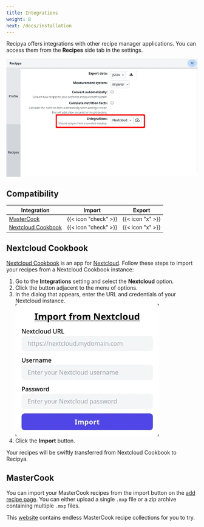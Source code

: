 ```yaml
---
title: Integrations
weight: 8
next: /docs/installation
---
```


Recipya offers integrations with other recipe manager applications. You can access them from the **Recipes** side tab
in the settings.

![](images/settings-integrations.webp)

## Compatibility

| Integration                                                    |         Import         |       Export       |
|----------------------------------------------------------------|:----------------------:|:------------------:|
| [MasterCook](https://www.mastercook.com)                       |  {{< icon "check" >}}  |  {{< icon "x" >}}  |
| [Nextcloud Cookbook](https://apps.nextcloud.com/apps/cookbook) |  {{< icon "check" >}}  |  {{< icon "x" >}}  |

## Nextcloud Cookbook

[Nextcloud Cookbook](https://github.com/nextcloud/cookbook) is an app for [Nextcloud](https://nextcloud.com/). 
Follow these steps to import your recipes from a Nextcloud Cookbook instance:

1. Go to the **Integrations** setting and select the **Nextcloud** option.
2. Click the button adjacent to the menu of options.
3. In the dialog that appears, enter the URL and credentials of your Nextcloud instance.
   ![](images/settings-integrations-nextcloud.webp)
4. Click the **Import** button.

Your recipes will be swiftly transferred from Nextcloud Cookbook to Recipya.

## MasterCook

You can import your MasterCook recipes from the import button on the 
[add recipe page](/guide/docs/features/recipes/add#import). You can either upload a single `.mxp` file or a zip archive 
containing multiple `.mxp` files.

This [website](https://www.grassrootsrecipes.com/) contains endless MasterCook recipe collections for you to try.
